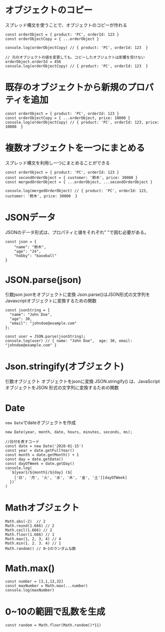# オブジェクトのコピー
スプレッド構文を使うことで、オブジェクトのコピーが作れる
```
const orderObject = { product: 'PC', orderId: 123 }
const orderObjectCopy = { ...orderObject }

console.log(orderObjectCopy) // { product: 'PC', orderId: 123  }

// 元のオブジェクトの値を変更しても、コピーしたオブジェクトは影響を受けない
orderObject.orderId = 456
console.log(orderObjectCopy) // { product: 'PC', orderId: 123  }
```


# 既存のオブジェクトから新規のプロパティを追加
```
const orderObject = { product: 'PC', orderId: 123 }
const orderObjectCopy = { ...orderObject, price: 10000 }
console.log(orderObjectCopy) // { product: 'PC', orderId: 123, price: 10000  }
```

# 複数オブジェクトを一つにまとめる
スプレッド構文を利用し一つにまとめることができる
```
const orderObject = { product: 'PC', orderId: 123 }
const secondOrderObject = { customer: '鈴木', price: 30000 }
const mergedOrderObject = { ...orderObject, ...secondOrderObject }

console.log(mergedOrderObject) // { product: 'PC', orderId: 123, customer: '鈴木', price: 30000  }
```

# JSONデータ
JSONのデータ形式は、プロパティと値をそれぞれ" "で囲む必要がある。
```
const json = {
    "name": "鈴木",
    "age": "24",
    "hobby": "baseball"
}
```

# JSON.parse(json)
引数json
jsonをオブジェクトに変換
Json.parse()はJSON形式の文字列をJavascriptオブジェクトに変換するための関数
```
const jsonString = {
  "name": "John Doe",
  "age": 30,
  "email": "johndoe@example.com"
};

const user = JSON.parse(jsonString);
console.log(user) // { name: "John Doe",  age: 30, email: "johndoe@example.com" }
```

# Json.stringify(オブジェクト)
引数オブジェクト
オブジェクトをjsonに変換
JSON.stringify() は、JavaScript オブジェクトをJSON 形式の文字列に変換するための関数

# Date
`new Date`でdateオブジェクトを作成

`new Date(year, month, date, hours, minutes, seconds, ms);`

```
//日付を表すコード
const date = new Date('2020-01-15')
const year = date.getFullYear()
const month = date.getMonth() + 1
const day = date.getDate()
const dayOfWeek = date.getDay()
console.log(
  `${year}/${month}/${day} (${
    ['日', '月', '火', '水', '木', '金', '土'][dayOfWeek]
  })`
)
```

# Mathオブジェクト
```
Math.abs(-2)  // 2
Math.round(1.666) // 2
Math.ceil(1.666) // 2
Math.floor(1.666) // 1
Math.max(1, 2, 3, 4) // 4
Math.min(1. 2. 3. 4) // 1
Math.random() // 0~1のランダムな数
```

# Math.max()
```
const number = [3,1,13,32]
const maxNumber = Math.max(...number)
console.log(maxNumber)
```

# 0~10の範囲で乱数を生成
```
const random = Math.floor(Math.random()*11)
```
